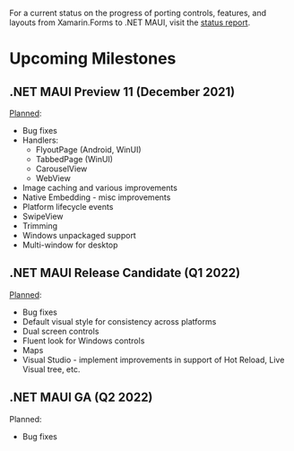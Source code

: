 For a current status on the progress of porting controls, features, and layouts from Xamarin.Forms to .NET MAUI, visit the [status report](https://github.com/dotnet/maui/wiki/status).

# Upcoming Milestones

## **.NET MAUI Preview 11 (December 2021)**

[Planned](https://github.com/dotnet/maui/projects/11#column-15430515):
* Bug fixes
* Handlers:
  * FlyoutPage (Android, WinUI)
  * TabbedPage (WinUI)
  * CarouselView
  * WebView
* Image caching and various improvements
* Native Embedding - misc improvements
* Platform lifecycle events
* SwipeView
* Trimming
* Windows unpackaged support
* Multi-window for desktop

## **.NET MAUI Release Candidate (Q1 2022)**

[Planned](https://github.com/dotnet/maui/projects/11#column-15875964):
* Bug fixes
* Default visual style for consistency across platforms
* Dual screen controls
* Fluent look for Windows controls
* Maps
* Visual Studio - implement improvements in support of Hot Reload, Live Visual tree, etc.
 

## **.NET MAUI GA (Q2 2022)**

Planned:
* Bug fixes